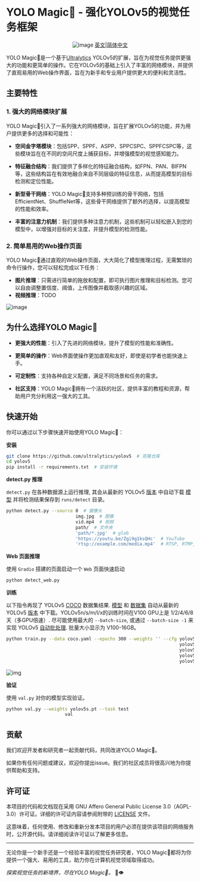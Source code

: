 # YOLO Magic🚀 - 强化YOLOv5的视觉任务框架
<div align="center">

![image](https://github.com/WangQvQ/Yolov5_Magic/assets/58406737/24a7718c-2403-46b7-a81e-205ebeb9869e)
[英文](README.md)|[简体中文](README.zh-CN.md)<br>
 </div>
 
YOLO Magic🚀是一个基于[Ultralytics](https://ultralytics.com) YOLOv5的扩展，旨在为视觉任务提供更强大的功能和更简单的操作。它在YOLOv5的基础上引入了丰富的网络模块，并提供了直观易用的Web操作界面，旨在为新手和专业用户提供更大的便利和灵活性。

## 主要特性

### 1. 强大的网络模块扩展

YOLO Magic🚀引入了一系列强大的网络模块，旨在扩展YOLOv5的功能，并为用户提供更多的选择和可能性：

- **空间金字塔模块**：包括SPP、SPPF、ASPP、SPPCSPC、SPPFCSPC等，这些模块旨在在不同的空间尺度上捕获目标，并增强模型的视觉感知能力。

- **特征融合结构**：我们提供了多样化的特征融合结构，如FPN、PAN、BIFPN等，这些结构旨在有效地融合来自不同层级的特征信息，从而提高模型的目标检测和定位性能。

- **新型骨干网络**：YOLO Magic🚀支持多种预训练的骨干网络，包括EfficientNet、ShuffleNet等，这些骨干网络提供了额外的选择，以提高模型的性能和效率。

- **丰富的注意力机制**：我们提供多种注意力机制，这些机制可以轻松嵌入到您的模型中，以增强对目标的关注度，并提升模型的检测性能。

### 2. 简单易用的Web操作页面

YOLO Magic🚀通过直观的Web操作页面，大大简化了模型推理过程，无需繁琐的命令行操作，您可以轻松完成以下任务：

- **图片推理**：只需进行简单的拖放和配置，即可执行图片推理和目标检测。您可以自由调整置信度、阈值，上传图像并截取感兴趣的区域。
- **视频推理**：TODO

![image](https://github.com/WangQvQ/Yolov5_Magic/assets/58406737/97a2432a-386b-4d7c-b941-f745b4b38db3)


## 为什么选择YOLO Magic🚀

- **更强大的性能**：引入了先进的网络模块，提升了模型的性能和准确性。

- **更简单的操作**：Web界面使操作更加直观和友好，即使是初学者也能快速上手。

- **可定制性**：支持各种自定义配置，满足不同场景和任务的需求。

- **社区支持**：YOLO Magic🚀拥有一个活跃的社区，提供丰富的教程和资源，帮助用户充分利用这一强大的工具。

## 快速开始

你可以通过以下步骤快速开始使用YOLO Magic🚀：

**安装**

```bash
git clone https://github.com/ultralytics/yolov5  # 克隆仓库
cd yolov5
pip install -r requirements.txt  # 安装环境
```

**detect.py 推理**

`detect.py` 在各种数据源上运行推理, 其会从最新的 YOLOv5 [版本](https://github.com/ultralytics/yolov5/releases) 中自动下载 [模型](https://github.com/ultralytics/yolov5/tree/master/models) 并将检测结果保存到 `runs/detect` 目录。

```bash
python detect.py --source 0  # 摄像头
                          img.jpg  # 图像
                          vid.mp4  # 视频
                          path/  # 文件夹
                          'path/*.jpg'  # glob
                          'https://youtu.be/Zgi9g1ksQHc'  # YouTube
                          'rtsp://example.com/media.mp4'  # RTSP, RTMP, HTTP
```

**Web 页面推理**

使用 `Gradio` 搭建的页面启动一个 `Web` 页面快速启动

```bash
python detect_web.py
```

**训练**

以下指令再现了 YOLOv5 [COCO](https://github.com/ultralytics/yolov5/blob/master/data/scripts/get_coco.sh) 数据集结果. [模型](https://github.com/ultralytics/yolov5/tree/master/models) 和 [数据集](https://github.com/ultralytics/yolov5/tree/master/data) 自动从最新的YOLOv5 [版本](https://github.com/ultralytics/yolov5/releases) 中下载。YOLOv5n/s/m/l/x的训练时间在V100 GPU上是 1/2/4/6/8天（多GPU倍速）. 尽可能使用最大的 `--batch-size`, 或通过 `--batch-size -1` 来实现 YOLOv5 [自动批处理](https://github.com/ultralytics/yolov5/pull/5092). 批量大小显示为 V100-16GB。

```bash
python train.py --data coco.yaml --epochs 300 --weights '' --cfg yolov5n.yaml  --batch-size 128
                                                                 yolov5s                    64
                                                                 yolov5m                    40
                                                                 yolov5l                    24
                                                                 yolov5x                    16
```

![img](https://user-images.githubusercontent.com/26833433/90222759-949d8800-ddc1-11ea-9fa1-1c97eed2b963.png)

**验证**

使用 `val.py` 对你的模型实现验证。

```bash
python val.py --weights yolov5s.pt --task test
					  val
```

## 贡献

我们欢迎开发者和研究者一起贡献代码，共同改进YOLO Magic🚀。

如果你有任何问题或建议，欢迎你提出issue。我们的社区成员将很高兴地为你提供帮助和支持。

## 许可证

本项目的代码和文档现在采用 GNU Affero General Public License 3.0（AGPL-3.0）许可证。详细的许可证内容请参阅附带的 [LICENSE](LICENSE) 文件。

这意味着，任何使用、修改和重新分发本项目的用户必须在提供该项目的网络服务时，公开源代码。请详细阅读许可证以了解更多信息。

---

无论你是一个新手还是一个经验丰富的视觉任务研究者，YOLO Magic🚀都将为你提供一个强大、易用的工具，助力你在计算机视觉领域取得成功。

*探索视觉任务的新境界，尽在YOLO Magic🚀。* 🌟👁️


